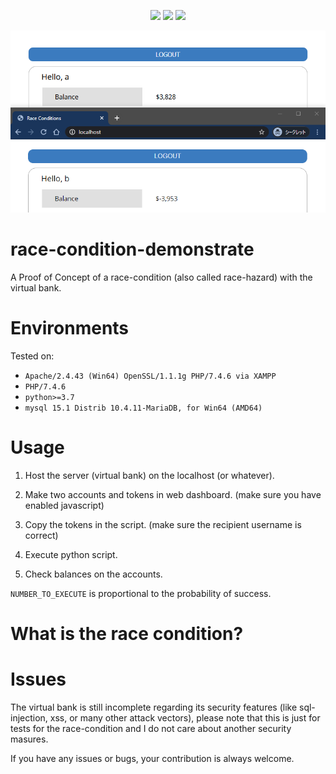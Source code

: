 <p align="center">
  <img src="https://img.shields.io/github/license/kkent030315/race-condition-demonstrate?style=for-the-badge">
  <img src="https://img.shields.io/github/last-commit/kkent030315/race-condition-demonstrate?style=for-the-badge">
  <img src="https://img.shields.io/codefactor/grade/github/kkent030315/race-condition-demonstrate?style=for-the-badge">
</p>

![IMAGE](image.png)

# race-condition-demonstrate
A Proof of Concept of a race-condition (also called race-hazard) with the virtual bank.

# Environments

Tested on:

- `Apache/2.4.43 (Win64) OpenSSL/1.1.1g PHP/7.4.6 via XAMPP`
- `PHP/7.4.6`
- `python>=3.7`
- `mysql 15.1 Distrib 10.4.11-MariaDB, for Win64 (AMD64)`

# Usage

1. Host the server (virtual bank) on the localhost (or whatever).

2. Make two accounts and tokens in web dashboard. (make sure you have enabled javascript)

3. Copy the tokens in the script. (make sure the recipient username is correct)

4. Execute python script.

5. Check balances on the accounts.

`NUMBER_TO_EXECUTE` is proportional to the probability of success.

# What is the race condition?

# Issues

The virtual bank is still incomplete regarding its security features (like sql-injection, xss, or many other attack vectors), please note that this is just for tests for the race-condition and I do not care about another security masures.  

If you have any issues or bugs, your contribution is always welcome.
